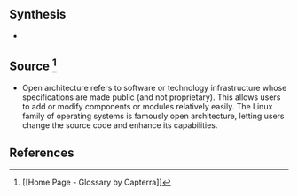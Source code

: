## Synthesis
- 
## Source [^1]
- Open architecture refers to software or technology infrastructure whose specifications are made public (and not proprietary). This allows users to add or modify components or modules relatively easily. The Linux family of operating systems is famously open architecture, letting users change the source code and enhance its capabilities.
## References

[^1]: [[Home Page - Glossary by Capterra]]